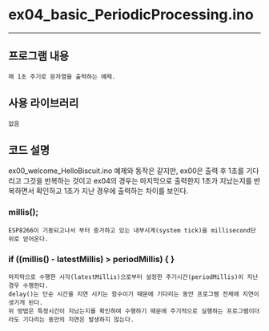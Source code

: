# ex04\_basic\_PeriodicProcessing.ino
* * * 
## 프로그램 내용
    매 1초 주기로 문자열을 출력하는 예제.

## 사용 라이브러리
    없음

## 코드 설명
ex00_welcome_HelloBiscuit.ino 예제와 동작은 같지만,
ex00은 출력 후 1초를 기다리고 그것을 반복하는 것이고
ex04의 경우는 마지막으로 출력한지 1초가 지났는지를 반복하면서 확인하고 1초가 지난 경우에 출력하는 차이를 보인다.
### millis();
    ESP8266이 기동되고나서 부터 증가하고 있는 내부시계(system tick)을 millisecond단위로 얻어온다.

### if ((millis() - latestMillis) > periodMillis) { }
    마지막으로 수행한 시각(latestMillis)으로부터 설정한 주기시간(periodMillis)이 지난 경우 수행한다.
    delay()는 단순 시간을 지연 시키는 함수이기 때문에 기다리는 동안 프로그램 전체에 지연이 생기게 된다.
    위 방법은 특정시간이 지났는지를 확인하여 수행하기 때문에 주기적으로 실행하는 프로그램이더라도 기다리는 동안의 지연은 발생하지 않는다.
